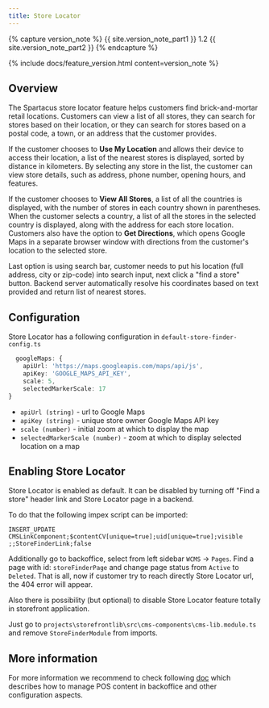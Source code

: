 ```yaml
---
title: Store Locator
---
```


{% capture version_note %}
{{ site.version_note_part1 }} 1.2 {{ site.version_note_part2 }}
{% endcapture %}

{% include docs/feature_version.html content=version_note %}

## Overview

The Spartacus store locator feature helps customers find brick-and-mortar retail locations. Customers can view a list of all stores, they can search for stores based on their location, or they can search for stores based on a postal code, a town, or an address that the customer provides.

If the customer chooses to **Use My Location** and allows their device to access their location, a list of the nearest stores is displayed, sorted by distance in kilometers. By selecting any store in the list, the customer can view store details, such as address, phone number, opening hours, and features.

If the customer chooses to **View All Stores**, a list of all the countries is displayed, with the number of stores in each country shown in parentheses. When the customer selects a country, a list of all the stores in the selected country is displayed, along with the address for each store location. Customers also have the option to **Get Directions**, which opens Google Maps in a separate browser window with directions from the customer's location to the selected store.



Last option is using search bar, customer needs to put his location (full address, city or zip-code) into search input, next click a "find a store" button. Backend server automatically resolve his coordinates based on text provided and return list of nearest stores.

## Configuration

Store Locator has a following configuration in `default-store-finder-config.ts`

```typescript
  googleMaps: {
    apiUrl: 'https://maps.googleapis.com/maps/api/js',
    apiKey: 'GOOGLE_MAPS_API_KEY',
    scale: 5,
    selectedMarkerScale: 17
}
```

- `apiUrl (string)` - url to Google Maps
- `apiKey (string)` - unique store owner Google Maps API key
- `scale (number)` - initial zoom at which to display the map
- `selectedMarkerScale (number)` - zoom at which to display selected location on a map

## Enabling Store Locator

Store Locator is enabled as default. It can be disabled by turning off "Find a store" header link and Store Locator page in a backend.

To do that the following impex script can be imported:

```
INSERT_UPDATE CMSLinkComponent;$contentCV[unique=true];uid[unique=true];visible
;;StoreFinderLink;false
```

Additionally go to backoffice, select from left sidebar `WCMS` -> `Pages`. Find a page with id: `storeFinderPage` and change page status from `Active` to `Deleted`. That is all, now if customer try to reach directly Store Locator url, the 404 error will appear.

Also there is possibility (but optional) to disable Store Locator feature totally in storefront application.

Just go to `projects\storefrontlib\src\cms-components\cms-lib.module.ts` and remove `StoreFinderModule` from imports.

## More information

For more information we recommend to check following [doc](https://help.sap.com/viewer/4c33bf189ab9409e84e589295c36d96e/1905/en-US/8aefbe4086691014bcc4feeef292c19d.html) which describes how to manage POS content in backoffice and other configuration aspects.
